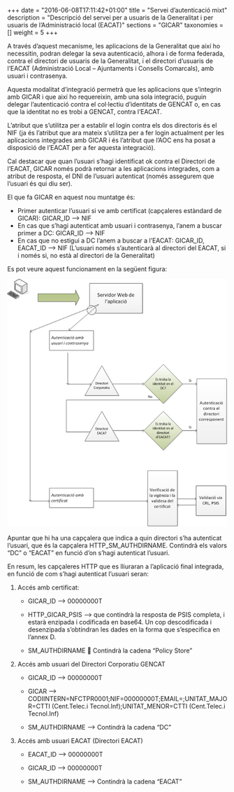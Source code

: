 +++
date        = "2016-06-08T17:11:42+01:00"
title       = "Servei d’autenticació mixt"
description = "Descripció del servei per a usuaris de la Generalitat i per usuaris de l’Administració local (EACAT)"
sections    = "GICAR"
taxonomies  = []
weight 		= 5
+++

A través d’aquest mecanisme, les aplicacions de la Generalitat que així ho necessitin, podran delegar la seva autenticació, alhora i de forma federada, contra el directori de usuaris de la Generalitat, i el directori d’usuaris de l’EACAT (Administració Local – Ajuntaments i Consells Comarcals), amb usuari i contrasenya. 

Aquesta modalitat d’integració permetrà que les aplicacions que s’integrin amb GICAR i que així ho requereixin, amb una sola integració, puguin delegar l’autenticació contra el col·lectiu d’identitats de GENCAT o, en cas que la identitat no es trobi a GENCAT, contra l’EACAT.

L’atribut que s’utilitza per a establir el login contra els dos directoris és el NIF (ja és l’atribut que ara mateix s’utilitza per a fer login actualment per les aplicacions integrades amb GICAR i és l’atribut que l’AOC ens ha posat a disposició de l’EACAT per a fer aquesta integració).

Cal destacar que quan l’usuari s’hagi identificat ok contra el Directori de l’EACAT, GICAR només podrà retornar a les aplicacions integrades, com a atribut de resposta, el DNI de l’usuari autenticat (només assegurem que l’usuari és qui diu ser). 

El que fa GICAR en aquest nou muntatge és:

- Primer autenticar l’usuari si ve amb certificat (capçaleres estàndard de GICAR): GICAR_ID --> NIF
- En cas que s’hagi autenticat amb usuari i contrasenya, l’anem a buscar primer a DC: GICAR_ID --> NIF
- En cas que no estigui a DC l’anem a buscar a l’EACAT: GICAR_ID, EACAT_ID --> NIF (L’usuari només s’autenticarà al directori del EACAT, si i només si, no està al directori de la Generalitat)

Es pot veure aquest funcionament en la següent figura:

![Integració Aplicacions GICAR](/related/gicar/diagrama-autenticacio-eacat.png)

Apuntar que hi ha una capçalera que indica a quin directori s’ha autenticat l’usuari, que és la capçalera HTTP_SM_AUTHDIRNAME. Contindrà els valors “DC” o “EACAT” en funció d’on s’hagi autenticat l’usuari.

En resum, les capçaleres HTTP que es lliuraran a l’aplicació final integrada, en funció de com s’hagi autenticat l’usuari seran:

1. Accés amb certificat:

	- GICAR_ID --> 00000000T

 	- HTTP_GICAR_PSIS --> que contindrà la resposta de PSIS completa, i estarà enzipada i codificada en base64. Un cop descodificada i desenzipada s’obtindran les dades en la forma que s’especifica en l’annex D.

    - SM_AUTHDIRNAME  Contindrà la cadena “Policy Store”

1. Accés amb usuari del Directori Corporatiu GENCAT

	- GICAR_ID --> 00000000T

 	- GICAR --> CODIINTERN=NFCTPR0001;NIF=00000000T;EMAIL=;UNITAT_MAJOR=CTTI (Cent.Telec.i Tecnol.Inf);UNITAT_MENOR=CTTI (Cent.Telec.i Tecnol.Inf)

	- SM_AUTHDIRNAME --> Contindrà la cadena “DC”

1. Accés amb usuari EACAT (Directori EACAT)

	- EACAT_ID --> 00000000T

	- GICAR_ID --> 00000000T

	- SM_AUTHDIRNAME --> Contindrà la cadena “EACAT”


